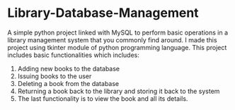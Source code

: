 # Library-Database-Management
A simple python project linked with MySQL to perform basic operations in a library management system that you commonly find around. I made this project using tkinter module of python programming language. This project includes basic functionalities which includes:
1) Adding new books to the database
2) Issuing books to the user
3) Deleting a book from the database
4) Returning a book back to the library and storing it back to the system
5) The last functionality is to view the book and all its details.

